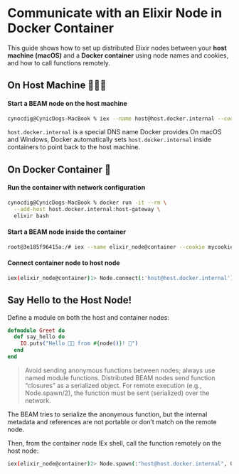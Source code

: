 # Communicate with an Elixir Node in Docker Container
This guide shows how to set up distributed Elixir nodes between your **host machine (macOS)** and a **Docker container** using node names and cookies, and how to call functions remotely.


## On Host Machine 🧑🏻‍💻 

#### Start a BEAM node on the host machine

```bash
cynocdig@CynicDogs-MacBook % iex --name host@host.docker.internal --cookie mycookie
````

`host.docker.internal` is a special DNS name Docker provides
On macOS and Windows, Docker automatically sets `host.docker.internal` inside containers to point back to the host machine.

## On Docker Container 🐋

#### Run the container with network configuration

```bash
cynocdig@CynicDogs-MacBook % docker run -it --rm \
  --add-host host.docker.internal:host-gateway \
  elixir bash
```

#### Start a BEAM node inside the container
```bash
root@3e185f96415a:/# iex --name elixir_node@container --cookie mycookie
```

#### Connect container node to host node
```bash
iex(elixir_node@container)1> Node.connect(:'host@host.docker.internal')
```

## Say Hello to the Host Node!

Define a module on both the host and container nodes:

```elixir
defmodule Greet do
  def say_hello do
    IO.puts("Hello 👋🏻 from #{node()}! 🐋")
  end
end
```
> Avoid sending anonymous functions between nodes; always use named module functions. Distributed BEAM nodes send function “closures” as a serialized object. For remote execution (e.g., Node.spawn/2), the function must be sent (serialized) over the network.

The BEAM tries to serialize the anonymous function, but the internal metadata and references are not portable or don’t match on the remote node.
 
Then, from the container node IEx shell, call the function remotely on the host node:

```bash
iex(elixir_node@container)2> Node.spawn(:"host@host.docker.internal", Greet, :say_hello, [])
```
